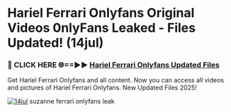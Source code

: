 # Hariel Ferrari Onlyfans Original Videos 0nlyFans Leaked - Files Updated! (14jul)

<h3>🔴 CLICK HERE 🌐==►► <a href="https://tinyurl.com/3hn5wdd3" rel="nofollow">Hariel Ferrari Onlyfans Updated Files</a></h3>

Get Hariel Ferrari Onlyfans and all content. Now you can access all videos and pictures of Hariel Ferrari Onlyfans. New Updated Files 2025!

[![14jul](https://i.imgur.com/4HnBqBT.gif)](https://tinyurl.com/3hn5wdd3)
suzanne ferrari onlyfans leak
